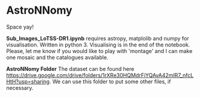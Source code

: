 # AstroNNomy
Space yay!

**Sub_Images_LoTSS-DR1.ipynb** requires astropy, matplolib and numpy for visualisation. Written in python 3. Visualising is in the end of the notebook. Please, let me know if you would like to play with 'montage' and I can make one mosaic and the catalogues available. 

**AstroNNomy Folder** The dataset can be found here https://drive.google.com/drive/folders/1rXRe30HQMdrFiYQAvA42mIR7_nfcLHtH?usp=sharing. We can use this folder to put some other files, if necessary. 
